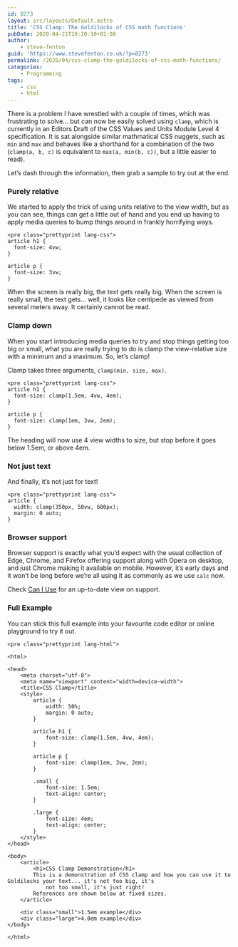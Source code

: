 ```yaml
---
id: 8273
layout: src/layouts/Default.astro
title: 'CSS Clamp: The Goldilocks of CSS math functions'
pubDate: 2020-04-21T20:20:10+01:00
author:
    - steve-fenton
guid: 'https://www.stevefenton.co.uk/?p=8273'
permalink: /2020/04/css-clamp-the-goldilocks-of-css-math-functions/
categories:
    - Programming
tags:
    - css
    - html
---
```


There is a problem I have wrestled with a couple of times, which was frustrating to solve… but can now be easily solved using `clamp`, which is currently in an Editors Draft of the CSS Values and Units Module Level 4 specification. It is sat alongside similar mathmatical CSS nuggets, such as `min` and `max` and behaves like a shorthand for a combination of the two (`clamp(a, b, c)` is equivalent to `max(a, min(b, c))`, but a little easier to read).

Let’s dash through the information, then grab a sample to try out at the end.

### Purely relative

We started to apply the trick of using units relative to the view width, but as you can see, things can get a little out of hand and you end up having to apply media queries to bump things around in frankly horrifying ways.

```
<pre class="prettyprint lang-css">
article h1 {
  font-size: 4vw;
}

article p {
  font-size: 3vw;
}
```

When the screen is really big, the text gets really big. When the screen is really small, the text gets… well, it looks like centipede as viewed from several meters away. It certainly cannot be read.

### Clamp down

When you start introducing media queries to try and stop things getting too big or small, what you are really trying to do is clamp the view-relative size with a minimum and a maximum. So, let’s clamp!

Clamp takes three arguments, `clamp(min, size, max)`.

```
<pre class="prettyprint lang-css">
article h1 {
  font-size: clamp(1.5em, 4vw, 4em);
}

article p {
  font-size: clamp(1em, 3vw, 2em);
}
```

The heading will now use 4 view widths to size, but stop before it goes below 1.5em, or above 4em.

### Not just text

And finally, it’s not just for text!

```
<pre class="prettyprint lang-css">
article {
  width: clamp(350px, 50vw, 600px);
  margin: 0 auto;
}
```

### Browser support

Browser support is exactly what you’d expect with the usual collection of Edge, Chrome, and Firefox offering support along with Opera on desktop, and just Chrome making it available on mobile. However, it’s early days and it won’t be long before we’re all using it as commonly as we use `calc` now.

Check [Can I Use](https://caniuse.com/#feat=css-math-functions) for an up-to-date view on support.

### Full Example

You can stick this full example into your favourite code editor or online playground to try it out.

```
<pre class="prettyprint lang-html">

<html>

<head>
    <meta charset="utf-8">
    <meta name="viewport" content="width=device-width">
    <title>CSS Clamp</title>
    <style>
        article {
            width: 50%;
            margin: 0 auto;
        }

        article h1 {
            font-size: clamp(1.5em, 4vw, 4em);
        }

        article p {
            font-size: clamp(1em, 3vw, 2em);
        }

        .small {
            font-size: 1.5em;
            text-align: center;
        }

        .large {
            font-size: 4em;
            text-align: center;
        }
    </style>
</head>

<body>
    <article>
        <h1>CSS Clamp Demonstration</h1>
        This is a demonstration of CSS clamp and how you can use it to Goldilocks your text... it's not too big, it's
            not too small, it's just right!
        References are shown below at fixed sizes.
    </article>

    <div class="small">1.5em example</div>
    <div class="large">4.0em example</div>
</body>

</html>
```

</body></html>